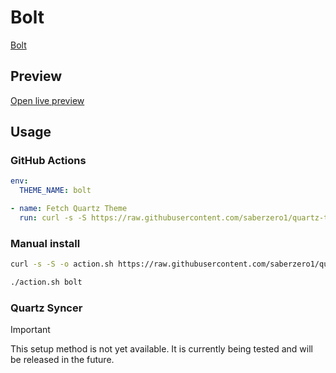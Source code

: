 # Bolt

[Bolt](https://github.com/Bluemoondragon07)

## Preview

[Open live preview](https://quartz-themes.github.io/bolt/)

## Usage

### GitHub Actions

```yaml
env:
  THEME_NAME: bolt
```

```yaml
- name: Fetch Quartz Theme
  run: curl -s -S https://raw.githubusercontent.com/saberzero1/quartz-themes/master/action.sh | bash -s -- $THEME_NAME
```

### Manual install

```bash
curl -s -S -o action.sh https://raw.githubusercontent.com/saberzero1/quartz-themes/master/action.sh

./action.sh bolt
```

### Quartz Syncer

> [!IMPORTANT]
> This setup method is not yet available. It is currently being tested and will be released in the future.
